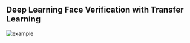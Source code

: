 ## Deep Learning Face Verification with Transfer Learning
![example](https://github.com/btxviny/Face-Verification-Application/blob/main/demo.gif)

